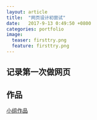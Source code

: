 ```yaml
---
layout: article
title:  "网页设计初尝试"
date:   2017-9-13 0:49:50 +0800
categories: portfolio
image:
  teaser: firsttry.png
  feature: firsttry.png
---
```


## 记录第一次做网页



## 作品

 <a href="file:///C:/Users/lulu/Desktop/cookie.html" target="_blank">小组作品</a>

